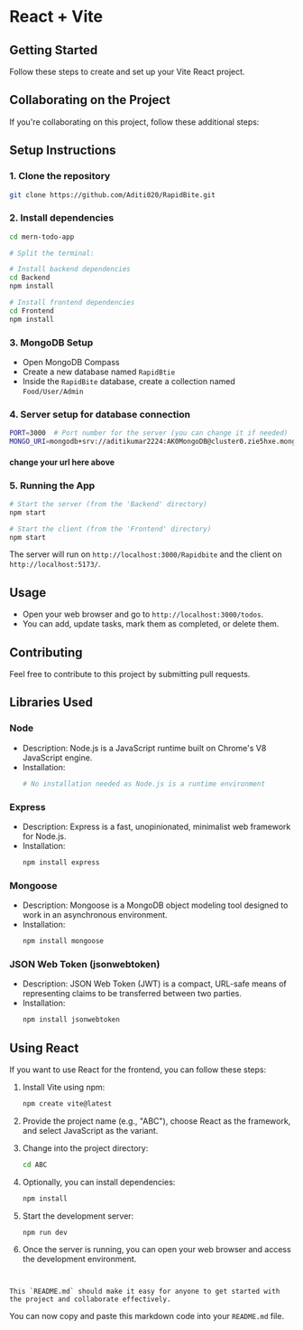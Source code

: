 
# React + Vite

## Getting Started

Follow these steps to create and set up your Vite React project.

## Collaborating on the Project

If you're collaborating on this project, follow these additional steps:


## Setup Instructions

### 1. Clone the repository

```bash
git clone https://github.com/Aditi020/RapidBite.git
```

### 2. Install dependencies

```bash
cd mern-todo-app

# Split the terminal:

# Install backend dependencies
cd Backend
npm install

# Install frontend dependencies
cd Frontend
npm install
```

### 3. MongoDB Setup

- Open MongoDB Compass
- Create a new database named `RapidBtie`
- Inside the `RapidBite` database, create a collection named `Food/User/Admin`

### 4. Server setup for database connection

```bash
PORT=3000  # Port number for the server (you can change it if needed)
MONGO_URI=mongodb+srv://aditikumar2224:AK0MongoDB@cluster0.zie5hxe.mongodb.net/Todo-application  # MongoDB connection URI
```
#### change your url here above



### 5. Running the App

```bash
# Start the server (from the 'Backend' directory)
npm start

# Start the client (from the 'Frontend' directory)
npm start
```

The server will run on `http://localhost:3000/Rapidbite` and the client on `http://localhost:5173/`.

## Usage

- Open your web browser and go to `http://localhost:3000/todos`.
- You can add, update tasks, mark them as completed, or delete them.

## Contributing

Feel free to contribute to this project by submitting pull requests.

## Libraries Used

### Node
- Description: Node.js is a JavaScript runtime built on Chrome's V8 JavaScript engine.
- Installation:
   ```bash
   # No installation needed as Node.js is a runtime environment
   ```

### Express
- Description: Express is a fast, unopinionated, minimalist web framework for Node.js.
- Installation:
   ```bash
   npm install express
   ```

### Mongoose
- Description: Mongoose is a MongoDB object modeling tool designed to work in an asynchronous environment.
- Installation:
   ```bash
   npm install mongoose
   ```

### JSON Web Token (jsonwebtoken)
- Description: JSON Web Token (JWT) is a compact, URL-safe means of representing claims to be transferred between two parties.
- Installation:
   ```bash
   npm install jsonwebtoken
   ```

## Using React

If you want to use React for the frontend, you can follow these steps:

1. Install Vite using npm:
   ```bash
   npm create vite@latest
   ```

2. Provide the project name (e.g., "ABC"), choose React as the framework, and select JavaScript as the variant.

3. Change into the project directory:
   ```bash
   cd ABC
   ```

4. Optionally, you can install dependencies:
   ```bash
   npm install
   ```

5. Start the development server:
   ```bash
   npm run dev
   ```

6. Once the server is running, you can open your web browser and access the development environment.
```


This `README.md` should make it easy for anyone to get started with the project and collaborate effectively.
```

You can now copy and paste this markdown code into your `README.md` file.
